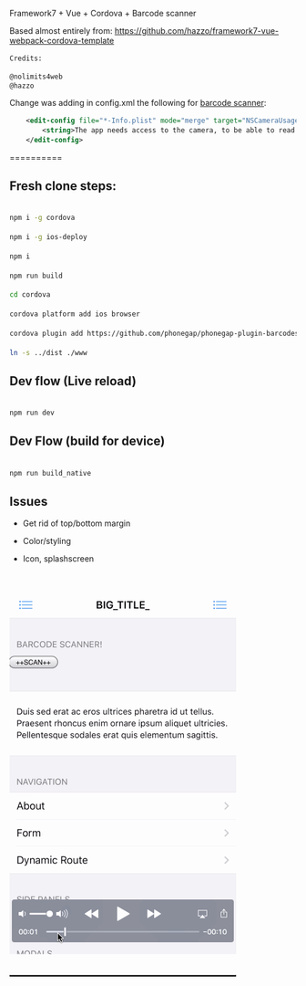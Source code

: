 Framework7 + Vue + Cordova + Barcode scanner


Based almost entirely from: https://github.com/hazzo/framework7-vue-webpack-cordova-template

```
Credits: 

@nolimits4web
@hazzo

```

Change was adding in config.xml the following for [barcode scanner](https://github.com/phonegap/phonegap-plugin-barcodescanner/issues/540):

```xml
    <edit-config file="*-Info.plist" mode="merge" target="NSCameraUsageDescription">
        <string>The app needs access to the camera, to be able to read barcodes.</string>
    </edit-config>

```

==========

## Fresh clone steps:

```sh

npm i -g cordova 

npm i -g ios-deploy

npm i

npm run build

cd cordova 

cordova platform add ios browser

cordova plugin add https://github.com/phonegap/phonegap-plugin-barcodescanner.git

ln -s ../dist ./www

```

## Dev flow (Live reload)

```sh

npm run dev

```

## Dev Flow (build for device)

```sh

npm run build_native

```


## Issues

- Get rid of top/bottom margin

- Color/styling

- Icon, splashscreen


![!](./barcode.gif)


